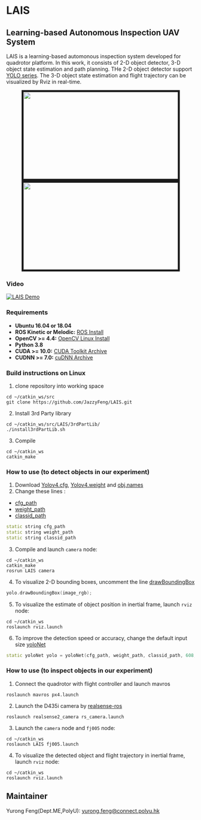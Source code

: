 # LAIS
## Learning-based Autonomous Inspection UAV System
LAIS is a learning-based automonous inspection system developed for quadrotor platform. In this work, it consists of 2-D object detector, 3-D object state estimation and path planning. THe 2-D object detector support [YOLO series](https://github.com/AlexeyAB/darknet). The 3-D object state estimation  and flight trajectory can be visualized by Rviz in real-time. 

<p align = "center">
<img src="/others/2.gif" width = "413" height = "232" border="5" />
<img src="/others/3.gif" width = "413" height = "232" border="5" />

</p>

### Video

[![LAIS Demo](/others/1.gif)](https://www.youtube.com/watch?v=OKSm8_4rhzU)



### Requirements
* **Ubuntu 16.04 or 18.04**
* **ROS Kinetic or Melodic:** [ROS Install](http://wiki.ros.org/ROS/Installation)
* **OpenCV >= 4.4:** [OpenCV Linux Install](https://docs.opencv.org/4.4.0/d7/d9f/tutorial_linux_install.html)
* **Python 3.8** 
* **CUDA >= 10.0:** [CUDA Toolkit Archive](https://developer.nvidia.com/cuda-toolkit-archive) 
* **CUDNN >= 7.0:** [cuDNN Archive](https://developer.nvidia.com/rdp/cudnn-archive)

### Build instructions on Linux
1. clone repository into working space

```
cd ~/catkin_ws/src
git clone https://github.com/JazzyFeng/LAIS.git
```

2. Install 3rd Party library
``` 
cd ~/catkin_ws/src/LAIS/3rdPartLib/
./install3rdPartLib.sh
```
3. Compile 
```
cd ~/catkin_ws
catkin_make
```

### How to use (to detect objects in our experiment)
1. Download [Yolov4.cfg](https://drive.google.com/file/d/1PgXbc63EkwIB3KO_2TWK-IK50g81r7g-/view?usp=sharing), [Yolov4.weight](https://drive.google.com/file/d/1yJNK_knUa5nMmq-85mgNHjUg6-WzYIfj/view?usp=sharing) and [obj.names](https://drive.google.com/file/d/1oBB9okRyAmfumOJo8-RkzY6Cc_wxAKrH/view?usp=sharing)
2. Change these lines :   
- [cfg_path](https://github.com/JazzyFeng/LAIS/blob/d812f84de0b30722c867bba6266525e571f5e48d/src/camera.cpp#L48) 
- [weight_path](https://github.com/JazzyFeng/LAIS/blob/d812f84de0b30722c867bba6266525e571f5e48d/src/camera.cpp#L49)
- [classid_path](https://github.com/JazzyFeng/LAIS/blob/d812f84de0b30722c867bba6266525e571f5e48d/src/camera.cpp#L50)  
```c++
static string cfg_path
static string weight_path
static string classid_path
```  
3. Compile and launch `camera` node:
```
cd ~/catkin_ws
catkin_make
rosrun LAIS camera
```
4. To visualize 2-D bounding boxes, uncomment the line [drawBoundingBox](https://github.com/JazzyFeng/LAIS/blob/d812f84de0b30722c867bba6266525e571f5e48d/src/camera.cpp#L292)
```c++
yolo.drawBoundingBox(image_rgb);
```
5. To visualize the estimate of object position in inertial frame, launch `rviz` node:
```
cd ~/catkin_ws
roslaunch rviz.launch
```
6. To improve the detection speed or accuracy, change the default input size [yoloNet](https://github.com/JazzyFeng/LAIS/blob/865183f2fa4a812b2babe757386963f6fe01ca40/src/camera.cpp#L55) 
```c++
static yoloNet yolo = yoloNet(cfg_path, weight_path, classid_path, 608, 608, 0.5);
```

### How to use (to inspect objects in our experiment)
1. Connect the quadrotor with flight controller and launch mavros  
```
roslaunch mavros px4.launch 
```
2. Launch the D435i camera by [realsense-ros](https://github.com/IntelRealSense/realsense-ros)
```
roslaunch realsense2_camera rs_camera.launch 
```
3. Launch the `camera` node and `fj005` node:
```
cd ~/catkin_ws
roslaunch LAIS fj005.launch
```
4. To visualize the detected object and flight trajectory in inertial frame, launch `rviz` node:
```
cd ~/catkin_ws
roslaunch rviz.launch
```
## Maintainer 
Yurong Feng(Dept.ME,PolyU): [yurong.feng@connect.polyu.hk](yurong.feng@connect.polyu.hk)
